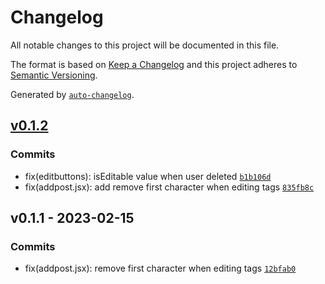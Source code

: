 # Changelog

All notable changes to this project will be documented in this file.

The format is based on [Keep a Changelog](https://keepachangelog.com/en/1.0.0/)
and this project adheres to [Semantic Versioning](https://semver.org/spec/v2.0.0.html).

Generated by [`auto-changelog`](https://github.com/CookPete/auto-changelog).

## [v0.1.2](https://github.com/WhiteDevilMan/mern-blog/compare/v0.1.1...v0.1.2)

### Commits

- fix(editbuttons): isEditable value when user deleted [`b1b106d`](https://github.com/WhiteDevilMan/mern-blog/commit/b1b106debff0403fa8a42859e26f691ec5626283)
- fix(addpost.jsx): add remove first character when editing tags [`835fb8c`](https://github.com/WhiteDevilMan/mern-blog/commit/835fb8c4b8b7cef206767c8d194e7dec71e3a864)

## v0.1.1 - 2023-02-15

### Commits

- fix(addpost.jsx): remove first character when editing tags [`12bfab0`](https://github.com/WhiteDevilMan/mern-blog/commit/12bfab073bb97412200346ff7c1dd0a8f87bbda4)
